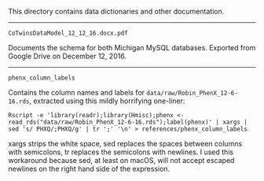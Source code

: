 This directory contains data dictionaries and other documentation.

---

`CoTwinsDataModel_12_12_16.docx.pdf`

Documents the schema for both Michigan MySQL databases. Exported from Google Drive on December 12, 2016.

---

`phenx_column_labels`

Contains the column names and labels for `data/raw/Robin_PhenX_12-6-16.rds`, extracted using this mildly horrifying one-liner:

`Rscript -e 'library(readr);library(Hmisc);phenx <- read_rds("data/raw/Robin_PhenX_12-6-16.rds");label(phenx)' | xargs | sed 's/ PHXQ/;PHXQ/g' | tr ';' '\n' > references/phenx_column_labels`

xargs strips the white space, sed replaces the spaces between columns with semicolons, tr replaces the semicolons with newlines. I used this workaround because sed, at least on macOS, will not accept escaped newlines on the right hand side of the expression.
